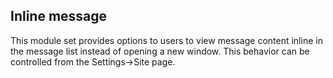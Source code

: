 ## Inline message

This module set provides options to users to view message content inline in the
message list instead of opening a new window. This behavior can be controlled
from the Settings->Site page.
